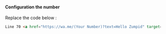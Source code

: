 #### Configuration the number
Replace the code below :
```html
Line 70 <a href="https://wa.me/(Your Number)?text=Hello Zumpid" target="_blank"><?php echo "Contact Us" ?></a></button>
```
